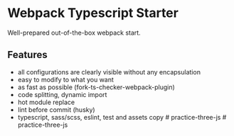 # Webpack Typescript Starter

Well-prepared out-of-the-box webpack start.

## Features

- all configurations are clearly visible without any encapsulation
- easy to modify to what you want
- as fast as possible (fork-ts-checker-webpack-plugin)
- code splitting, dynamic import
- hot module replace
- lint before commit (husky)
- typescript, sass/scss, eslint, test and assets copy
#   p r a c t i c e - t h r e e - j s  
 #   p r a c t i c e - t h r e e - j s  
 